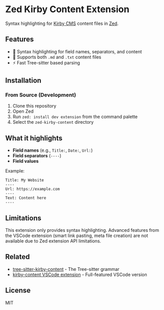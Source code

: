 # Zed Kirby Content Extension

Syntax highlighting for [Kirby CMS](https://getkirby.com) content files in [Zed](https://zed.dev).

## Features

- 🎨 Syntax highlighting for field names, separators, and content
- 📝 Supports both `.md` and `.txt` content files
- ⚡ Fast Tree-sitter based parsing

## Installation

### From Source (Development)

1. Clone this repository
2. Open Zed
3. Run `zed: install dev extension` from the command palette
4. Select the `zed-kirby-content` directory

## What it highlights

- **Field names** (e.g., `Title:`, `Date:`, `Url:`)
- **Field separators** (`----`)
- **Field values**

Example:
```
Title: My Website
----
Url: https://example.com
----
Text: Content here
----
```

## Limitations

This extension only provides syntax highlighting. Advanced features from the VSCode extension (smart link pasting, meta file creation) are not available due to Zed extension API limitations.

## Related

- [tree-sitter-kirby-content](https://github.com/medienbaecker/tree-sitter-kirby-content) - The Tree-sitter grammar
- [kirby-content VSCode extension](https://github.com/medienbaecker/kirby-content) - Full-featured VSCode version

## License

MIT
